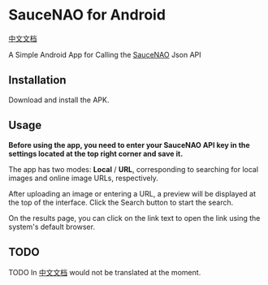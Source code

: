 # SauceNAO for Android

[中文文档](./README_cn.md)

A Simple Android App for Calling the [SauceNAO](https://saucenao.com/) Json API

## Installation

Download and install the APK.

## Usage

**Before using the app, you need to enter your SauceNAO API key in the settings located at the top right corner and save it.**

The app has two modes: **Local** / **URL**, corresponding to searching for local images and online image URLs, respectively.

After uploading an image or entering a URL, a preview will be displayed at the top of the interface. Click the Search button to start the search.

On the results page, you can click on the link text to open the link using the system's default browser.

## TODO

TODO In [中文文档](./README_cn.md) would not be translated at the moment.
